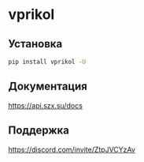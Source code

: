 # vprikol

## Установка

```sh
pip install vprikol -U
```

## Документация

https://api.szx.su/docs

## Поддержка

https://discord.com/invite/ZtpJVCYzAv

